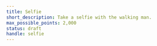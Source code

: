 ```yaml
---
title: Selfie
short_description: Take a selfie with the walking man.
max_possible_points: 2,000
status: draft
handle: selfie
---
```

